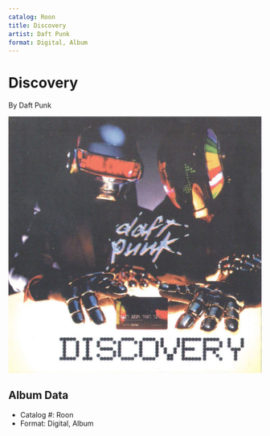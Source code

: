 ```yaml
---
catalog: Roon
title: Discovery
artist: Daft Punk
format: Digital, Album
---
```


# Discovery

By Daft Punk

![](../../assets/albumcovers/Daft_Punk-Discovery.png)

## Album Data

- Catalog #: Roon
- Format: Digital, Album

